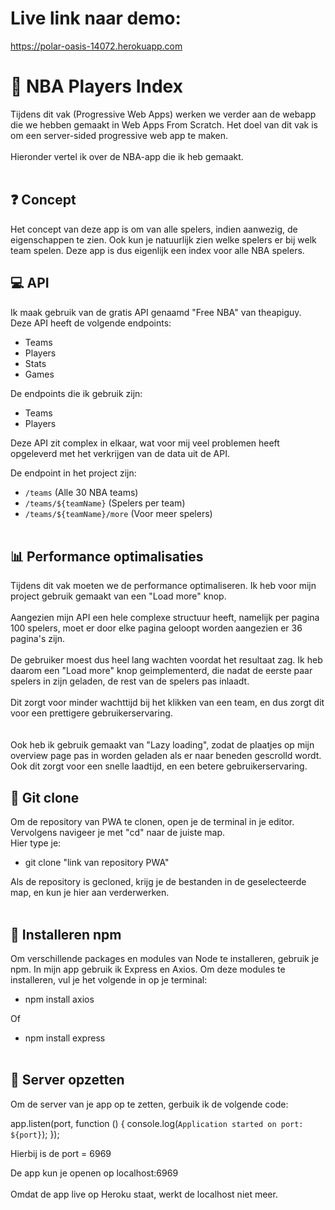 # Live link naar demo:

https://polar-oasis-14072.herokuapp.com

# 🏀 NBA Players Index

Tijdens dit vak (Progressive Web Apps) werken we verder aan de webapp die we hebben gemaakt in Web Apps From Scratch. Het doel van dit vak is om een server-sided progressive web app te maken.
<br><br>
Hieronder vertel ik over de NBA-app die ik heb gemaakt.
<br><br>

## ❓ Concept

Het concept van deze app is om van alle spelers, indien aanwezig, de eigenschappen te zien. Ook kun je natuurlijk zien welke spelers er bij welk team spelen. Deze app is dus eigenlijk een index voor alle NBA spelers.

## 💻 API

Ik maak gebruik van de gratis API genaamd "Free NBA" van theapiguy.<br>
Deze API heeft de volgende endpoints:
- Teams
- Players
- Stats
- Games 

De endpoints die ik gebruik zijn:
- Teams
- Players

Deze API zit complex in elkaar, wat voor mij veel problemen heeft opgeleverd met het verkrijgen van de data uit de API.
<br>

De endpoint in het project zijn:
- `/teams` (Alle 30 NBA teams)
- `/teams/${teamName}` (Spelers per team)
- `/teams/${teamName}/more` (Voor meer spelers)
<br><br>

## 📊 Performance optimalisaties

Tijdens dit vak moeten we de performance optimaliseren.
Ik heb voor mijn project gebruik gemaakt van een "Load more" knop.
<br><br>
Aangezien mijn API een hele complexe structuur heeft, namelijk per pagina 100 spelers, moet er door elke pagina geloopt worden aangezien er 36 pagina's zijn.
<br><br>
De gebruiker moest dus heel lang wachten voordat het resultaat zag. Ik heb daarom een "Load more" knop geimplementerd, die nadat de eerste paar spelers in zijn geladen, de rest van de spelers pas inlaadt.
<br><br>
Dit zorgt voor minder wachttijd bij het klikken van een team, en dus zorgt dit voor een prettigere gebruikerservaring.
<br><br>
<br>
Ook heb ik gebruik gemaakt van "Lazy loading", zodat de plaatjes op mijn overview page pas in worden geladen als er naar beneden gescrolld wordt.
<br>
Ook dit zorgt voor een snelle laadtijd, en een betere gebruikerservaring.

## 🔄 Git clone
Om de repository van PWA te clonen, open je de terminal in je editor. Vervolgens navigeer je met "cd" naar de juiste map.
<br>
Hier type je:

- git clone "link van repository PWA"

Als de repository is gecloned, krijg je de bestanden in de geselecteerde map, en kun je hier aan verderwerken.
<br><br>

## 🔨 Installeren npm
Om verschillende packages en modules van Node te installeren, gebruik je npm. In mijn app gebruik ik Express en Axios.
Om deze modules te installeren, vul je het volgende in op je terminal:

- npm install axios

Of

- npm install express
<br><br>

## 📡 Server opzetten

Om de server van je app op te zetten, gerbuik ik de volgende code:

app.listen(port, function () {
	console.log(`Application started on port: ${port}`);
});

Hierbij is de port = 6969

De app kun je openen op localhost:6969
<br><br>
Omdat de app live op Heroku staat, werkt de localhost niet meer.